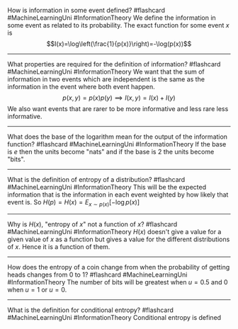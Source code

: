 How is information in some event defined? #flashcard #MachineLearningUni #InformationTheory
	We define the information in some event as related to its probability. The exact function for some event $x$ is $$I(x)=\log\left(\frac{1}{p(x)}\right)=-\log(p(x))$$

---
What properties are required for the definition of information? #flashcard #MachineLearningUni #InformationTheory
	We want that the sum of information in two events which are independent is the same as the information in the event where both event happen. $$p(x,y)=p(x)p(y)\implies I(x,y)=I(x)+I(y)$$We also want events that are rarer to be more informative and less rare less informative.

---
What does the base of the logarithm mean for the output of the information function? #flashcard #MachineLearningUni #InformationTheory 
	If the base is $e$ then the units become "nats" and if the base is 2 the units become "bits".

---
What is the definition of entropy of a distribution? #flashcard #MachineLearningUni #InformationTheory 
	This will be the expected information that is the information in each event weighted by how likely that event is. So $H(p)=H(x)=E_{x\sim p(x)}[-\log p(x)]$ 

---
Why is $H(x)$, "entropy of $x$" not a function of $x$? #flashcard #MachineLearningUni #InformationTheory 
	$H(x)$ doesn't give a value for a given value of $x$ as a function but gives a value for the different distributions of $x$. Hence it is a function of them.

---
How does the entropy of a coin change from when the probability of getting heads changes from 0 to 1? #flashcard #MachineLearningUni #InformationTheory 
	The number of bits will be greatest when $u=0.5$ and $0$ when $u=1$ or $u=0$.

---
What is the definition for conditional entropy? #flashcard #MachineLearningUni #InformationTheory 
	Conditional entropy is defined 